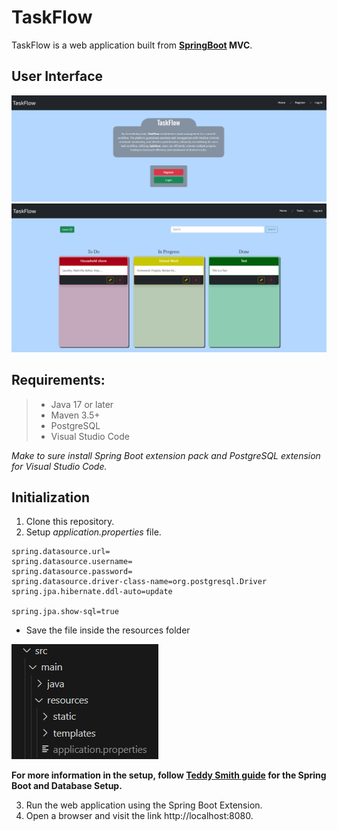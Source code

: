 # TaskFlow
TaskFlow is a web application built from **[SpringBoot](https://spring.io/projects/spring-boot) MVC**. 

## User Interface
![Landing Page](./src/main/resources/static/assets/readme/landing.png)
![Main Page](./src/main/resources/static/assets/readme/main.png)

## Requirements:
>- Java 17 or later
>- Maven 3.5+
>- PostgreSQL
>- Visual Studio Code 

*Make to sure install Spring Boot extension pack and PostgreSQL extension for Visual Studio Code.*


## Initialization
1. Clone this repository.
2. Setup *application.properties* file.
```
spring.datasource.url=
spring.datasource.username=
spring.datasource.password=
spring.datasource.driver-class-name=org.postgresql.Driver
spring.jpa.hibernate.ddl-auto=update

spring.jpa.show-sql=true
```

* Save the file inside the resources folder

![application.properties](./src/main/resources/static/assets/readme/setup.png)

**For more information in the setup, follow [Teddy Smith guide](https://www.youtube.com/watch?v=VqptK6_icjk&list=PL82C6-O4XrHejlASdecIsroNEbZFYo_X1) for the Spring Boot and Database Setup.**

3. Run the web application using the Spring Boot Extension.
4. Open a browser and visit the link http://localhost:8080.

